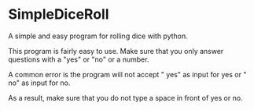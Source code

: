 # SimpleDiceRoll

A simple and easy program for rolling dice with python.

This program is fairly easy to use. Make sure that you only answer questions with a "yes" or "no" or a number.

A common error is the program will not accept " yes" as input for yes or " no" as input for no. 

As a result, make sure that you do not type a space in front of yes or no.
